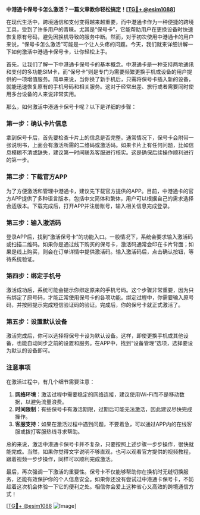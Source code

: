**中港通卡保号卡怎么激活？一篇文章教你轻松搞定！[[TG💪+ @esim1088](https://t.me/s/esim1088)]**

在现代生活中，跨境通信和支付变得越来越重要，而中港通卡作为一种便捷的跨境工具，受到了许多用户的青睐。尤其是“保号卡”，它能帮助用户在更换设备时快速恢复原有号码，避免因换机导致的服务中断。然而，对于初次使用中港通卡的用户来说，“保号卡怎么激活”可能是一个让人头疼的问题。今天，我们就来详细讲解一下如何激活中港通卡保号卡，让你轻松上手。

首先，让我们了解一下中港通卡保号卡的基本概念。中港通卡是一种支持两地通讯和支付的多功能SIM卡，而“保号卡”则是专门为需要频繁更换手机或设备的用户提供的一项增值服务。简单来说，当你换了新手机后，只需将保号卡插入新的设备，就能迅速恢复原有的手机号码和相关服务。这对于经常出差、旅行或者需要同时使用多台设备的人来说非常实用。

那么，如何激活中港通卡保号卡呢？以下是详细的步骤：

### 第一步：确认卡片信息
拿到保号卡后，首先要检查卡片上的信息是否完整。通常情况下，保号卡会附带一张说明书，上面会有激活所需的二维码或激活码。如果卡片上有任何问题，比如信息模糊不清或缺失，建议第一时间联系客服进行核实。这是确保后续操作顺利进行的第一步。

### 第二步：下载官方APP
为了方便激活和管理中港通卡，建议先下载官方提供的APP。目前，中港通卡的官方APP提供了多种语言版本，包括中文简体和繁体，用户可以根据自己的需求选择合适版本。下载完成后，打开APP并注册账号，输入相关信息完成登录。

### 第三步：输入激活码
登录APP后，找到“激活保号卡”的功能入口。一般情况下，系统会要求输入激活码或扫描二维码。如果你是通过线下购买的保号卡，激活码通常会印在卡片背面；如果是线上购买，则会在订单详情中提供激活码。输入激活码后，点击确认按钮，等待系统验证。

### 第四步：绑定手机号
激活成功后，系统可能会提示你绑定原来的手机号码。这个步骤非常重要，因为只有绑定了原号码，才能正常使用保号卡的各项功能。绑定过程中，你需要输入原号码，并按照提示完成短信验证码的验证。完成后，你的保号卡就正式激活了。

### 第五步：设置默认设备
激活完成后，你可以选择将保号卡设为默认设备。这样，即使更换手机或其他设备，也能自动同步之前的设置和服务。在APP中，找到“设备管理”选项，选择要设为默认的设备即可。

### 注意事项
在激活过程中，有几个细节需要注意：

1. **网络环境**：激活过程中需要稳定的网络连接，建议使用Wi-Fi而不是移动数据，以避免流量浪费。
2. **时间限制**：有些保号卡有激活期限，过期后可能无法激活，因此建议尽快完成操作。
3. **客服支持**：如果在激活过程中遇到问题，不要着急，可以通过APP内的在线客服或拨打客服热线寻求帮助。

总的来说，激活中港通卡保号卡并不复杂，只要按照上述步骤一步步操作，很快就能完成。当然，如果你觉得文字说明不够直观，也可以观看官方提供的视频教程，跟着视频一步步操作，同样可以顺利完成激活。

最后，再次强调一下激活的重要性。保号卡不仅能够帮助你在换机时无缝切换服务，还能有效保护你的个人信息安全。如果你还没有尝试过中港通卡保号卡，不妨趁着这次机会体验一下它的便利之处。相信你会爱上这种省心又高效的跨境通信方式！

[[TG💪+ @esim1088](https://t.me/s/esim1088) ![Image](https://i.postimg.cc/4NQfJmqS/Snipaste-2025-05-13-00-14-12.png)]